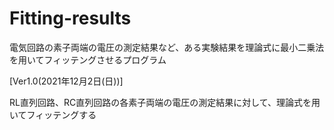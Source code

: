 # Fitting-results
電気回路の素子両端の電圧の測定結果など、ある実験結果を理論式に最小二乗法を用いてフィッテングさせるプログラム

[Ver1.0(2021年12月2日(日))]

RL直列回路、RC直列回路の各素子両端の電圧の測定結果に対して、理論式を用いてフィッテングする
